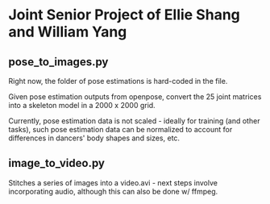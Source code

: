 # Joint Senior Project of Ellie Shang and William Yang

## pose_to_images.py

Right now, the folder of pose estimations is hard-coded in the file.

Given pose estimation outputs from openpose, convert the 25 joint matrices into a skeleton model in a 2000 x 2000 grid.

Currently, pose estimation data is not scaled - ideally for training (and other tasks), such pose estimation data can be normalized to account for differences in dancers' body shapes and sizes, etc.

## image_to_video.py

Stitches a series of images into a video.avi - next steps involve incorporating audio, although this can also be done w/ ffmpeg.

